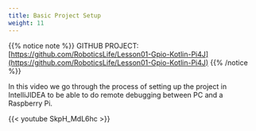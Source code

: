 ```yaml
---
title: Basic Project Setup
weight: 11
---
```


{{% notice note %}}
GITHUB PROJECT: [https://github.com/RoboticsLife/Lesson01-Gpio-Kotlin-Pi4J](https://github.com/RoboticsLife/Lesson01-Gpio-Kotlin-Pi4J)
{{% /notice %}}

In this video we go through the process of setting up the project in IntelliJIDEA to be able to do remote debugging between PC and a Raspberry Pi.

{{< youtube SkpH_MdL6hc >}}
